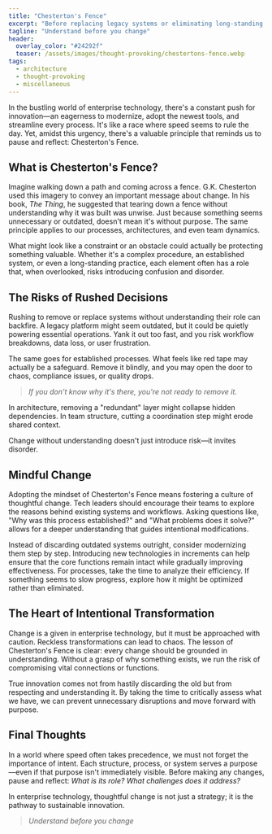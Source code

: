 ```yaml
---
title: "Chesterton's Fence"
excerpt: "Before replacing legacy systems or eliminating long-standing processes, it's essential to understand why they exist. Chesterton's Fence reminds us that behind every structure—no matter how outdated it seems—there may be a valuable reason. In enterprise tech, sustainable innovation starts with thoughtful, informed change."
tagline: "Understand before you change"
header:
  overlay_color: "#24292f"
  teaser: /assets/images/thought-provoking/chestertons-fence.webp
tags:
  - architecture
  - thought-provoking
  - miscellaneous
---
```


In the bustling world of enterprise technology, there's a constant push for innovation—an eagerness to modernize, adopt the newest tools, and streamline every process. It's like a race where speed seems to rule the day. Yet, amidst this urgency, there's a valuable principle that reminds us to pause and reflect: Chesterton's Fence.

## What is Chesterton's Fence?

Imagine walking down a path and coming across a fence. G.K. Chesterton used this imagery to convey an important message about change. In his book, *The Thing*, he suggested that tearing down a fence without understanding why it was built was unwise. Just because something seems unnecessary or outdated, doesn't mean it's without purpose. The same principle applies to our processes, architectures, and even team dynamics.

What might look like a constraint or an obstacle could actually be protecting something valuable. Whether it's a complex procedure, an established system, or even a long-standing practice, each element often has a role that, when overlooked, risks introducing confusion and disorder.

## The Risks of Rushed Decisions

Rushing to remove or replace systems without understanding their role can backfire. A legacy platform might seem outdated, but it could be quietly powering essential operations. Yank it out too fast, and you risk workflow breakdowns, data loss, or user frustration.

The same goes for established processes. What feels like red tape may actually be a safeguard. Remove it blindly, and you may open the door to chaos, compliance issues, or quality drops.

> *If you don't know why it's there, you're not ready to remove it.*

In architecture, removing a "redundant" layer might collapse hidden dependencies. In team structure, cutting a coordination step might erode shared context.

Change without understanding doesn't just introduce risk—it invites disorder.

## Mindful Change

Adopting the mindset of Chesterton's Fence means fostering a culture of thoughtful change. Tech leaders should encourage their teams to explore the reasons behind existing systems and workflows. Asking questions like, "Why was this process established?" and "What problems does it solve?" allows for a deeper understanding that guides intentional modifications.

Instead of discarding outdated systems outright, consider modernizing them step by step. Introducing new technologies in increments can help ensure that the core functions remain intact while gradually improving effectiveness. For processes, take the time to analyze their efficiency. If something seems to slow progress, explore how it might be optimized rather than eliminated.

## The Heart of Intentional Transformation

Change is a given in enterprise technology, but it must be approached with caution. Reckless transformations can lead to chaos. The lesson of Chesterton's Fence is clear: every change should be grounded in understanding. Without a grasp of why something exists, we run the risk of compromising vital connections or functions.

True innovation comes not from hastily discarding the old but from respecting and understanding it. By taking the time to critically assess what we have, we can prevent unnecessary disruptions and move forward with purpose.

## Final Thoughts

In a world where speed often takes precedence, we must not forget the importance of intent. Each structure, process, or system serves a purpose—even if that purpose isn't immediately visible. Before making any changes, pause and reflect: *What is its role? What challenges does it address?*

In enterprise technology, thoughtful change is not just a strategy; it is the pathway to sustainable innovation.

> *Understand before you change*
